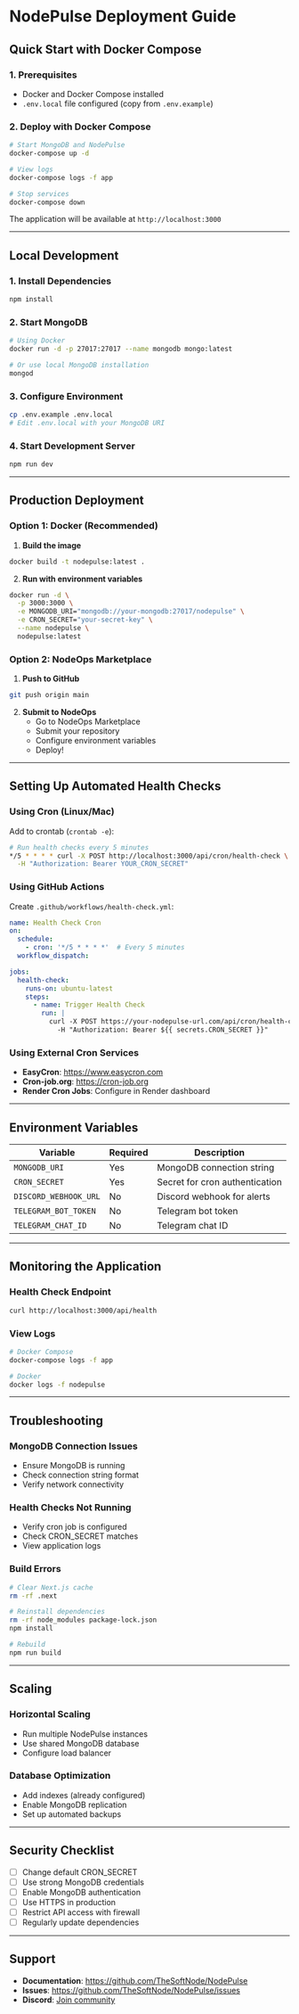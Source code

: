 # NodePulse Deployment Guide

## Quick Start with Docker Compose

### 1. Prerequisites
- Docker and Docker Compose installed
- `.env.local` file configured (copy from `.env.example`)

### 2. Deploy with Docker Compose

```bash
# Start MongoDB and NodePulse
docker-compose up -d

# View logs
docker-compose logs -f app

# Stop services
docker-compose down
```

The application will be available at `http://localhost:3000`

---

## Local Development

### 1. Install Dependencies
```bash
npm install
```

### 2. Start MongoDB
```bash
# Using Docker
docker run -d -p 27017:27017 --name mongodb mongo:latest

# Or use local MongoDB installation
mongod
```

### 3. Configure Environment
```bash
cp .env.example .env.local
# Edit .env.local with your MongoDB URI
```

### 4. Start Development Server
```bash
npm run dev
```

---

## Production Deployment

### Option 1: Docker (Recommended)

1. **Build the image**
```bash
docker build -t nodepulse:latest .
```

2. **Run with environment variables**
```bash
docker run -d \
  -p 3000:3000 \
  -e MONGODB_URI="mongodb://your-mongodb:27017/nodepulse" \
  -e CRON_SECRET="your-secret-key" \
  --name nodepulse \
  nodepulse:latest
```

### Option 2: NodeOps Marketplace

1. **Push to GitHub**
```bash
git push origin main
```

2. **Submit to NodeOps**
   - Go to NodeOps Marketplace
   - Submit your repository
   - Configure environment variables
   - Deploy!

---

## Setting Up Automated Health Checks

### Using Cron (Linux/Mac)

Add to crontab (`crontab -e`):
```bash
# Run health checks every 5 minutes
*/5 * * * * curl -X POST http://localhost:3000/api/cron/health-check \
  -H "Authorization: Bearer YOUR_CRON_SECRET"
```

### Using GitHub Actions

Create `.github/workflows/health-check.yml`:
```yaml
name: Health Check Cron
on:
  schedule:
    - cron: '*/5 * * * *'  # Every 5 minutes
  workflow_dispatch:

jobs:
  health-check:
    runs-on: ubuntu-latest
    steps:
      - name: Trigger Health Check
        run: |
          curl -X POST https://your-nodepulse-url.com/api/cron/health-check \
            -H "Authorization: Bearer ${{ secrets.CRON_SECRET }}"
```

### Using External Cron Services
- **EasyCron**: https://www.easycron.com
- **Cron-job.org**: https://cron-job.org
- **Render Cron Jobs**: Configure in Render dashboard

---

## Environment Variables

| Variable | Required | Description |
|----------|----------|-------------|
| `MONGODB_URI` | Yes | MongoDB connection string |
| `CRON_SECRET` | Yes | Secret for cron authentication |
| `DISCORD_WEBHOOK_URL` | No | Discord webhook for alerts |
| `TELEGRAM_BOT_TOKEN` | No | Telegram bot token |
| `TELEGRAM_CHAT_ID` | No | Telegram chat ID |

---

## Monitoring the Application

### Health Check Endpoint
```bash
curl http://localhost:3000/api/health
```

### View Logs
```bash
# Docker Compose
docker-compose logs -f app

# Docker
docker logs -f nodepulse
```

---

## Troubleshooting

### MongoDB Connection Issues
- Ensure MongoDB is running
- Check connection string format
- Verify network connectivity

### Health Checks Not Running
- Verify cron job is configured
- Check CRON_SECRET matches
- View application logs

### Build Errors
```bash
# Clear Next.js cache
rm -rf .next

# Reinstall dependencies
rm -rf node_modules package-lock.json
npm install

# Rebuild
npm run build
```

---

## Scaling

### Horizontal Scaling
- Run multiple NodePulse instances
- Use shared MongoDB database
- Configure load balancer

### Database Optimization
- Add indexes (already configured)
- Enable MongoDB replication
- Set up automated backups

---

## Security Checklist

- [ ] Change default CRON_SECRET
- [ ] Use strong MongoDB credentials
- [ ] Enable MongoDB authentication
- [ ] Use HTTPS in production
- [ ] Restrict API access with firewall
- [ ] Regularly update dependencies

---

## Support

- **Documentation**: https://github.com/TheSoftNode/NodePulse
- **Issues**: https://github.com/TheSoftNode/NodePulse/issues
- **Discord**: [Join community](https://discord.gg/nodepulse)
